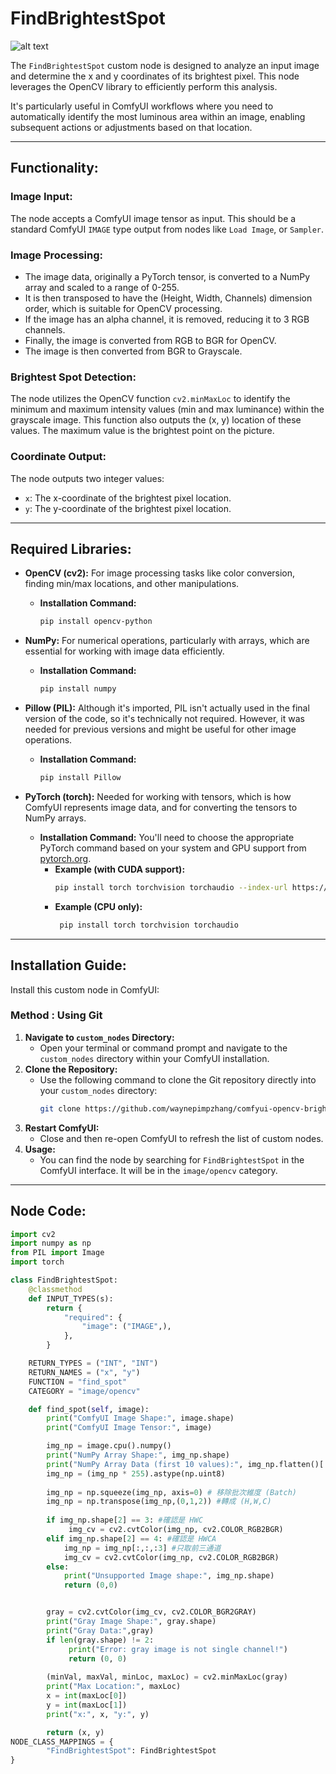 # FindBrightestSpot

![alt text](https://i.imgur.com/7BGHoyg.jpeg)

The `FindBrightestSpot` custom node is designed to analyze an input image and determine the x and y coordinates of its brightest pixel. This node leverages the OpenCV library to efficiently perform this analysis.

It's particularly useful in ComfyUI workflows where you need to automatically identify the most luminous area within an image, enabling subsequent actions or adjustments based on that location.

---

## Functionality:

### Image Input:
The node accepts a ComfyUI image tensor as input. This should be a standard ComfyUI `IMAGE` type output from nodes like `Load Image`, or `Sampler`.

### Image Processing:
*   The image data, originally a PyTorch tensor, is converted to a NumPy array and scaled to a range of 0-255.
*   It is then transposed to have the (Height, Width, Channels) dimension order, which is suitable for OpenCV processing.
*   If the image has an alpha channel, it is removed, reducing it to 3 RGB channels.
*   Finally, the image is converted from RGB to BGR for OpenCV.
*   The image is then converted from BGR to Grayscale.

### Brightest Spot Detection:
The node utilizes the OpenCV function `cv2.minMaxLoc` to identify the minimum and maximum intensity values (min and max luminance) within the grayscale image. This function also outputs the (x, y) location of these values. The maximum value is the brightest point on the picture.

### Coordinate Output:
The node outputs two integer values:
*   `x`: The x-coordinate of the brightest pixel location.
*   `y`: The y-coordinate of the brightest pixel location.

---

## Required Libraries:

*   **OpenCV (cv2):** For image processing tasks like color conversion, finding min/max locations, and other manipulations.

    *   **Installation Command:**
        ```bash
        pip install opencv-python
        ```

*   **NumPy:** For numerical operations, particularly with arrays, which are essential for working with image data efficiently.

    *   **Installation Command:**
        ```bash
        pip install numpy
        ```

*   **Pillow (PIL):** Although it's imported, PIL isn't actually used in the final version of the code, so it's technically not required. However, it was needed for previous versions and might be useful for other image operations.

    *   **Installation Command:**
        ```bash
        pip install Pillow
        ```

*   **PyTorch (torch):** Needed for working with tensors, which is how ComfyUI represents image data, and for converting the tensors to NumPy arrays.

    *   **Installation Command:**
        You'll need to choose the appropriate PyTorch command based on your system and GPU support from [pytorch.org](https://pytorch.org/get-started/locally/).
        *   **Example (with CUDA support):**
            ```bash
            pip install torch torchvision torchaudio --index-url https://download.pytorch.org/whl/cu118
            ```
        *   **Example (CPU only):**
            ```bash
             pip install torch torchvision torchaudio
            ```

---

## Installation Guide:

Install this custom node in ComfyUI:

### Method : Using Git

1.  **Navigate to `custom_nodes` Directory:**
    *   Open your terminal or command prompt and navigate to the `custom_nodes` directory within your ComfyUI installation.
2.  **Clone the Repository:**
    *   Use the following command to clone the Git repository directly into your `custom_nodes` directory:
        ```bash
        git clone https://github.com/waynepimpzhang/comfyui-opencv-brightestspot.git
        ```
3.  **Restart ComfyUI:**
     *   Close and then re-open ComfyUI to refresh the list of custom nodes.
4.  **Usage:**
     *  You can find the node by searching for `FindBrightestSpot` in the ComfyUI interface. It will be in the `image/opencv` category.

---

## Node Code:

```python
import cv2
import numpy as np
from PIL import Image
import torch

class FindBrightestSpot:
    @classmethod
    def INPUT_TYPES(s):
        return {
            "required": {
                "image": ("IMAGE",),
            },
        }

    RETURN_TYPES = ("INT", "INT")
    RETURN_NAMES = ("x", "y")
    FUNCTION = "find_spot"
    CATEGORY = "image/opencv"

    def find_spot(self, image):
        print("ComfyUI Image Shape:", image.shape)
        print("ComfyUI Image Tensor:", image)

        img_np = image.cpu().numpy()
        print("NumPy Array Shape:", img_np.shape)
        print("NumPy Array Data (first 10 values):", img_np.flatten()[:10])
        img_np = (img_np * 255).astype(np.uint8)
        
        img_np = np.squeeze(img_np, axis=0) # 移除批次維度 (Batch)
        img_np = np.transpose(img_np,(0,1,2)) #轉成 (H,W,C) 
        
        if img_np.shape[2] == 3: #確認是 HWC
             img_cv = cv2.cvtColor(img_np, cv2.COLOR_RGB2BGR)
        elif img_np.shape[2] == 4: #確認是 HWCA
            img_np = img_np[:,:,:3] #只取前三通道
            img_cv = cv2.cvtColor(img_np, cv2.COLOR_RGB2BGR)
        else:
            print("Unsupported Image shape:", img_np.shape)
            return (0,0)


        gray = cv2.cvtColor(img_cv, cv2.COLOR_BGR2GRAY)
        print("Gray Image Shape:", gray.shape)
        print("Gray Data:",gray)
        if len(gray.shape) != 2:
             print("Error: gray image is not single channel!")
             return (0, 0)
             
        (minVal, maxVal, minLoc, maxLoc) = cv2.minMaxLoc(gray)
        print("Max Location:", maxLoc)
        x = int(maxLoc[0])
        y = int(maxLoc[1])
        print("x:", x, "y:", y)

        return (x, y)
NODE_CLASS_MAPPINGS = {
        "FindBrightestSpot": FindBrightestSpot
}
